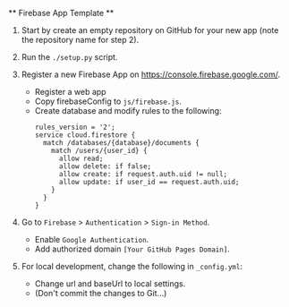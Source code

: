 ** Firebase App Template **

1. Start by create an empty repository on GitHub for your new app (note the repository name for step 2).

2. Run the `./setup.py` script.

3. Register a new Firebase App on <https://console.firebase.google.com/>.

	- Register a web app
	- Copy firebaseConfig to `js/firebase.js`.
	- Create database and modify rules to the following:
		```
		rules_version = '2';
		service cloud.firestore {
		  match /databases/{database}/documents {
		    match /users/{user_id} {
		      allow read;
		      allow delete: if false;
		      allow create: if request.auth.uid != null;
		      allow update: if user_id == request.auth.uid;
		    }
		  }
		}

		```

4. Go to `Firebase` > `Authentication` > `Sign-in Method`.

	- Enable `Google Authentication`.
	- Add authorized domain `[Your GitHub Pages Domain]`.


5. For local development, change the following in `_config.yml`:

	- Change url and baseUrl to local settings. 
	- (Don't commit the changes to Git...) 
